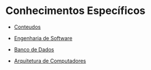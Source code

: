 # Conhecimentos Específicos

- [Conteudos](https://thorello.github.io/conteudos-para-copiar.html)
  
- [Engenharia de Software](https://thorello.github.io/conhecimentos-especificos/engenharia-de-software/)
- [Banco de Dados](https://thorello.github.io/conhecimentos-especificos/banco-de-dados/)
- [Arquitetura de Computadores](https://thorello.github.io/conhecimentos-especificos/arquitetura-de-computadores/)
